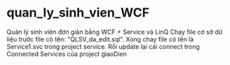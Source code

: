 # quan_ly_sinh_vien_WCF
Quản lý sinh viên đơn giản bằng WCF + Service và LinQ
Chạy file cơ sở dữ liệu trước file có tên: "QLSV_da_edit.sql".
Xong chaỵ file có tên là Service1.svc trong project service. Rồi update lại cái connect trong Connected Services của project giaoDien
